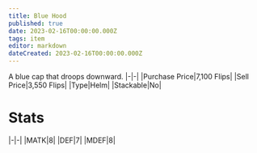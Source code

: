 ```yaml
---
title: Blue Hood
published: true
date: 2023-02-16T00:00:00.000Z
tags: item
editor: markdown
dateCreated: 2023-02-16T00:00:00.000Z
---
```


A blue cap that droops downward.
|-|-|
|Purchase Price|7,100 Flips|
|Sell Price|3,550 Flips|
|Type|Helm|
|Stackable|No|

# Stats
|-|-|
|MATK|8|
|DEF|7|
|MDEF|8|
